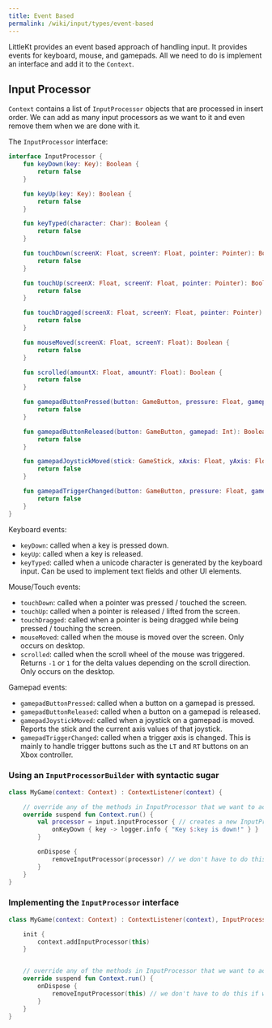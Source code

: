 ```yaml
---
title: Event Based
permalink: /wiki/input/types/event-based
---
```


LittleKt provides an event based approach of handling input. It provides events for keyboard, mouse, and gamepads. All we need to do is implement an interface and add it to the `Context`.

## Input Processor

`Context` contains a list of `InputProcessor` objects that are processed in insert order. We can add as many input processors as we want to it and even remove them when we are done with it.

The `InputProcessor` interface:

```kotlin
interface InputProcessor {
    fun keyDown(key: Key): Boolean {
        return false
    }

    fun keyUp(key: Key): Boolean {
        return false
    }

    fun keyTyped(character: Char): Boolean {
        return false
    }

    fun touchDown(screenX: Float, screenY: Float, pointer: Pointer): Boolean {
        return false
    }

    fun touchUp(screenX: Float, screenY: Float, pointer: Pointer): Boolean {
        return false
    }

    fun touchDragged(screenX: Float, screenY: Float, pointer: Pointer): Boolean {
        return false
    }

    fun mouseMoved(screenX: Float, screenY: Float): Boolean {
        return false
    }

    fun scrolled(amountX: Float, amountY: Float): Boolean {
        return false
    }

    fun gamepadButtonPressed(button: GameButton, pressure: Float, gamepad: Int): Boolean {
        return false
    }

    fun gamepadButtonReleased(button: GameButton, gamepad: Int): Boolean {
        return false
    }

    fun gamepadJoystickMoved(stick: GameStick, xAxis: Float, yAxis: Float, gamepad: Int): Boolean {
        return false
    }

    fun gamepadTriggerChanged(button: GameButton, pressure: Float, gamepad: Int): Boolean {
        return false
    }
}
```

Keyboard events:

-   `keyDown`: called when a key is pressed down.
-   `keyUp`: called when a key is released.
-   `keyTyped`: called when a unicode character is generated by the keyboard input. Can be used to implement text fields and other UI elements.

Mouse/Touch events:

-   `touchDown`: called when a pointer was pressed / touched the screen.
-   `touchUp`: called when a pointer is released / lifted from the screen.
-   `touchDragged`: called when a pointer is being dragged while being pressed / touching the screen.
-   `mouseMoved`: called when the mouse is moved over the screen. Only occurs on desktop.
-   `scrolled`: called when the scroll wheel of the mouse was triggered. Returns `-1` or `1` for the delta values depending on the scroll direction. Only occurs on the desktop.

Gamepad events:

-   `gamepadButtonPressed`: called when a button on a gamepad is pressed.
-   `gamepadButtonReleased`: called when a button on a gamepad is released.
-   `gamepadJoystickMoved`: called when a joystick on a gamepad is moved. Reports the stick and the current axis values of that joystick.
-   `gamepadTriggerChanged`: called when a trigger axis is changed. This is mainly to handle trigger buttons such as the `LT` and `RT` buttons on an Xbox controller.

### Using an `InputProcessorBuilder` with syntactic sugar

```kotlin
class MyGame(context: Context) : ContextListener(context) {

    // override any of the methods in InputProcessor that we want to actually make use of.
    override suspend fun Context.run() {
        val processor = input.inputProcessor { // creates a new InputProcessor and adds it the the current conext
            onKeyDown { key -> logger.info { "Key $:key is down!" } }
        }

        onDispose {
            removeInputProcessor(processor) // we don't have to do this if we are closing the application
        }
    }
}
```

### Implementing the `InputProcessor` interface

```kotlin
class MyGame(context: Context) : ContextListener(context), InputProcessor {

    init {
        context.addInputProcessor(this)
    }


    // override any of the methods in InputProcessor that we want to actually make use of.
    override suspend fun Context.run() {
        onDispose {
            removeInputProcessor(this) // we don't have to do this if we are closing the application
        }
    }
}
```
